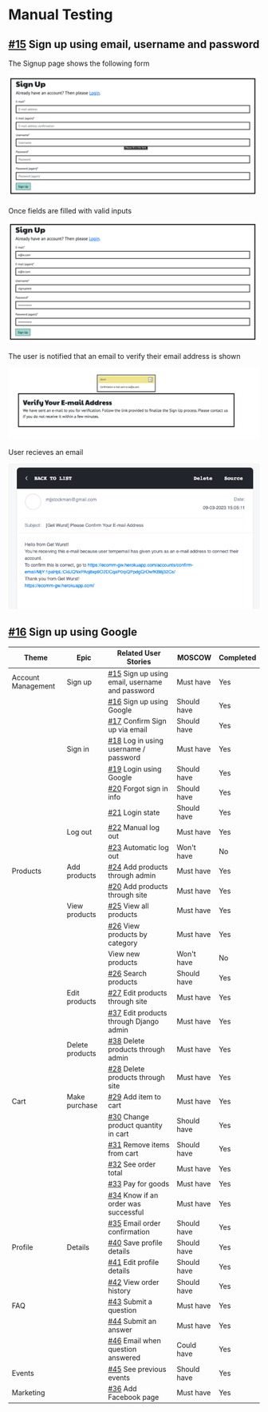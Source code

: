 # Manual Testing

## [#15](https://github.com/mjjstockman/ecomm/issues/15) Sign up using email, username and password 

The Signup page shows the following form

<img src="static/images/readme/user_story_tests/empty-signup-form.png"  alt="Signup form with e-mail, e-mail again, username, password and password again fields">

Once fields are filled with valid inputs

<img src="static/images/readme/user_story_tests/completed-signup-form.png"  alt="Signup form with e-mail, e-mail again, username, password and password again fields completed">


The user is notified that an email to verify their email address is shown

<img src="static/images/readme/user_story_tests/verify-email-message.png"  alt="Notification saying user email needs to be verified">

User recieves an email

<img src="static/images/readme/user_story_tests/signup-email.png"  alt="Notification saying user email needs to be verified">


## [#16](https://github.com/mjjstockman/ecomm/issues/16) Sign up using Google





| Theme | Epic | Related User Stories | MOSCOW | Completed |
|--|--|--|--|--|
| Account Management | Sign up | [#15](https://github.com/mjjstockman/ecomm/issues/15) Sign up using email, username and password | Must have | Yes |
| 					| 			| [#16](https://github.com/mjjstockman/ecomm/issues/16) Sign up using Google | Should have | Yes |
| 					| 			| [#17](https://github.com/mjjstockman/ecomm/issues/17) Confirm Sign up via email | Should have | Yes |
| 					| Sign in | [#18](https://github.com/mjjstockman/ecomm/issues/18) Log in using username / password | Must have | Yes |
| 					| 		  | [#19](https://github.com/mjjstockman/ecomm/issues/19) Login using Google | Should have | Yes |
| 					| 			| [#20](https://github.com/mjjstockman/ecomm/issues/20) Forgot sign in info | Should have | Yes |
| 					| 			| [#21](https://github.com/mjjstockman/ecomm/issues/21) Login state | Should have |  Yes |
| 					| Log out | [#22](https://github.com/mjjstockman/ecomm/issues/22) Manual log out | Must have | Yes |
| 					| 			| [#23](https://github.com/mjjstockman/ecomm/issues/23) Automatic log out | Won't have | No |
| Products | Add products | [#24](https://github.com/mjjstockman/ecomm/issues/24) Add products through admin | Must have | Yes |
| 			| 				| [#20](https://github.com/mjjstockman/ecomm/issues/20) Add products through site | Must have |Yes |
| 			| View products| [#25](https://github.com/mjjstockman/ecomm/issues/25) View all products | Must have |  Yes |
| 			| 			|[#26](https://github.com/mjjstockman/ecomm/issues/26) View products by category | Must have | Yes |
| 			| 			| View new products | Won't have | No |
| 			| 			| [#26](https://github.com/mjjstockman/ecomm/issues/26) Search products | Should have |  Yes |
| 			| Edit products	|  [#27](https://github.com/mjjstockman/ecomm/issues/27) Edit products through site | Must have | Yes |
| 			|  				|  [#37](https://github.com/mjjstockman/ecomm/issues/37) Edit products through Django admin | Must have |  Yes |
| 			| Delete products	| [#38](https://github.com/mjjstockman/ecomm/issues/38) Delete products through admin | Must have | Yes |
| 			|           	| [#28](https://github.com/mjjstockman/ecomm/issues/28) Delete products through site | Must have | Yes |
| Cart	    | Make purchase | [#29](https://github.com/mjjstockman/ecomm/issues/29) Add item to cart | Must have |  Yes |
| 			|  				| [#30](https://github.com/mjjstockman/ecomm/issues/30) Change product quantity in cart | Should have | Yes |
| 			|  				| [#31](https://github.com/mjjstockman/ecomm/issues/31) Remove items from cart | Should have | Yes |
| 			|  				|  [#32](https://github.com/mjjstockman/ecomm/issues/32) See order total | Must have |  Yes |
| 			|  				| [#33](https://github.com/mjjstockman/ecomm/issues/33) Pay for goods | Must have | Yes |
| 			|  				|  [#34](https://github.com/mjjstockman/ecomm/issues/34) Know if an order was successful | Must have | Yes |
| 			|  				| [#35](https://github.com/mjjstockman/ecomm/issues/35) Email order confirmation | Should have | Yes |
| 	Profile |  Details		| [#40](https://github.com/mjjstockman/ecomm/issues/40) Save profile details | Should have | Yes |
|           |           	| [#41](https://github.com/mjjstockman/ecomm/issues/41) Edit profile details | Should have | Yes |
| 			|  				|  [#42](https://github.com/mjjstockman/ecomm/issues/42) View order history | Should have | Yes |
| FAQ		|  				|  [#43](https://github.com/mjjstockman/ecomm/issues/43) Submit a question | Must have | Yes |
|   		|  				|  [#44](https://github.com/mjjstockman/ecomm/issues/44) Submit an answer | Must have | Yes |
|   		|  				|  [#46](https://github.com/mjjstockman/ecomm/issues/46) Email when question answered | Could have | Yes |
| Events	|  				|  [#45](https://github.com/mjjstockman/ecomm/issues/45) See previous events | Should have | Yes |
| Marketing	|  				|  [#36](https://github.com/mjjstockman/ecomm/issues/20) Add Facebook page | Must have | Yes |
